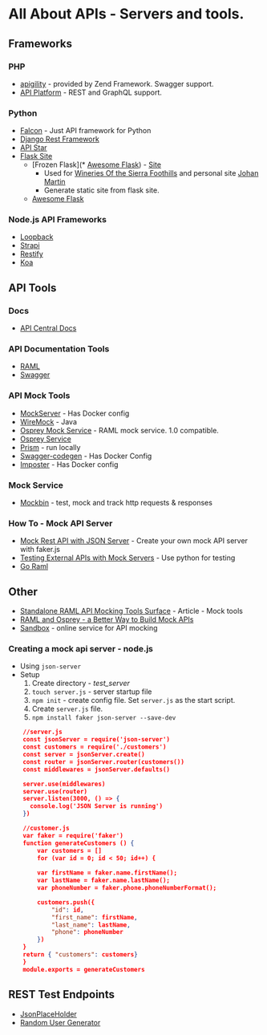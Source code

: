 # All About APIs - Servers and tools.

## Frameworks
### PHP
* [apigility](https://apigility.org/) - provided by Zend Framework. Swagger support.
* [API Platform](https://api-platform.com/) - REST and GraphQL support.

### Python
* [Falcon](https://falconframework.org/) - Just API framework for Python
* [Django Rest Framework](http://www.django-rest-framework.org/)
* [API Star](https://github.com/encode/apistar)
* [Flask Site](http://flask.pocoo.org)
    * [Frozen Flask](* [Awesome Flask](https://github.com/humiaozuzu/awesome-flask)) - [Site](https://pythonhosted.org/Frozen-Flask/)
        * Used for [Wineries Of the Sierra Foothills](http://www.wineriesofthesierrafoothills.com) and personal site [Johan Martin](http://www.johan-martin.com)
        * Generate static site from flask site.
    * [Awesome Flask](https://github.com/humiaozuzu/awesome-flask)

### Node.js API Frameworks
* [Loopback](https://loopback.io/)
* [Strapi](https://strapi.io/)
* [Restify](http://restify.com/)
* [Koa](http://koajs.com/)

## API Tools
### Docs
* [API Central Docs](https://devdocs.io/)
### API Documentation Tools
* [RAML](http://raml.org/)
* [Swagger](http://swagger.io/)
### API Mock Tools
* [MockServer](https://www.mock-server.com) - Has Docker config
* [WireMock](https://github.com/tomakehurst/wiremock) - Java
* [Osprey Mock Service](https://github.com/mulesoft-labs/osprey-mock-service) - RAML mock service. 1.0 compatible.
* [Osprey Service](https://github.com/mulesoft/osprey)
* [Prism](http://stoplight.io/platform/prism/) - run locally
* [Swagger-codegen](https://github.com/swagger-api/swagger-codegen) - Has Docker Config
* [Imposter](https://github.com/outofcoffee/imposter) - Has Docker config

### Mock Service
* [Mockbin](http://mockbin.com/) - test, mock and track http requests & responses

### How To - Mock API Server
* [Mock Rest API with JSON Server](https://coligo.io/create-mock-rest-api-with-json-server/) - Create your own mock API server with faker.js
* [Testing External APIs with Mock Servers](https://realpython.com/blog/python/testing-third-party-apis-with-mock-servers/) - Use python for testing
* [Go Raml](https://github.com/Jumpscale/go-raml)

## Other
* [Standalone RAML API Mocking Tools Surface](https://www.programmableweb.com/news/standalone-raml-api-mocking-tools-surface/2015/08/13) - Article - Mock tools
* [RAML and Osprey - a Better Way to Build Mock APIs](https://www.tcias.co.uk/blog/2015/03/11/raml-and-osprey-a-better-way-to-build-mock-apis/)
* [Sandbox](https://getsandbox.com/) - online service for API mocking

### Creating a mock api server - node.js
* Using `json-server`
* Setup
    1. Create directory - *test_server*
    1. `touch server.js` - server startup file
    1. `npm init` - create config file. Set `server.js` as the start script.
    1. Create `server.js` file.
    1. `npm install faker json-server --save-dev`

```json
    //server.js
    const jsonServer = require('json-server')
    const customers = require('./customers')
    const server = jsonServer.create()
    const router = jsonServer.router(customers())
    const middlewares = jsonServer.defaults()

    server.use(middlewares)
    server.use(router)
    server.listen(3000, () => {
      console.log('JSON Server is running')
    })

    //customer.js
    var faker = require('faker')
    function generateCustomers () {
        var customers = []
        for (var id = 0; id < 50; id++) {
      
        var firstName = faker.name.firstName();
        var lastName = faker.name.lastName();
        var phoneNumber = faker.phone.phoneNumberFormat();

        customers.push({
            "id": id,
            "first_name": firstName,
            "last_name": lastName,
            "phone": phoneNumber
        })
    }
    return { "customers": customers}
    }
    module.exports = generateCustomers
```

## REST Test Endpoints
* [JsonPlaceHolder](https://jsonplaceholder.typicode.com/)
* [Random User Generator](https://randomuser.me/)
